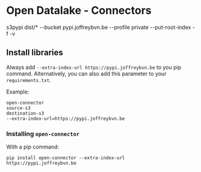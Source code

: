 
# Open Datalake - Connectors

s3pypi dist/* --bucket pypi.joffreybvn.be --profile private --put-root-index -f -v

## Install libraries

Always add `--extra-index-url https://pypi.joffreybvn.be` to you pip command.
Alternatively, you can also add this parameter to your `requirements.txt`.

Example:
```shell
open-connector
source-s3
destination-s3
--extra-index-url=https://pypi.joffreybvn.be
```

### Installing `open-connector`
With a pip command:
```shell
pip install open-connector --extra-index-url https://pypi.joffreybvn.be
```